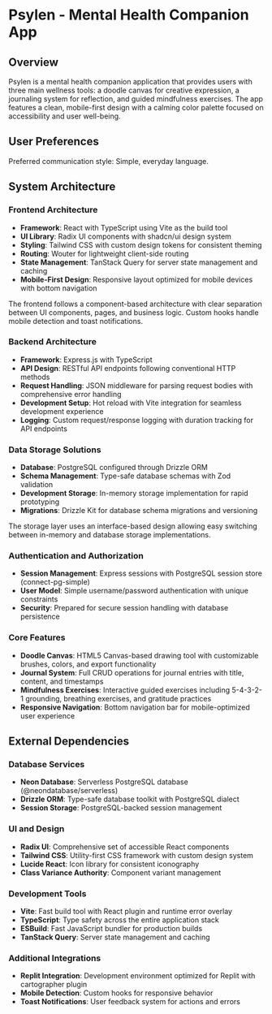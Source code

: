# Psylen - Mental Health Companion App

## Overview

Psylen is a mental health companion application that provides users with three main wellness tools: a doodle canvas for creative expression, a journaling system for reflection, and guided mindfulness exercises. The app features a clean, mobile-first design with a calming color palette focused on accessibility and user well-being.

## User Preferences

Preferred communication style: Simple, everyday language.

## System Architecture

### Frontend Architecture
- **Framework**: React with TypeScript using Vite as the build tool
- **UI Library**: Radix UI components with shadcn/ui design system
- **Styling**: Tailwind CSS with custom design tokens for consistent theming
- **Routing**: Wouter for lightweight client-side routing
- **State Management**: TanStack Query for server state management and caching
- **Mobile-First Design**: Responsive layout optimized for mobile devices with bottom navigation

The frontend follows a component-based architecture with clear separation between UI components, pages, and business logic. Custom hooks handle mobile detection and toast notifications.

### Backend Architecture
- **Framework**: Express.js with TypeScript
- **API Design**: RESTful API endpoints following conventional HTTP methods
- **Request Handling**: JSON middleware for parsing request bodies with comprehensive error handling
- **Development Setup**: Hot reload with Vite integration for seamless development experience
- **Logging**: Custom request/response logging with duration tracking for API endpoints

### Data Storage Solutions
- **Database**: PostgreSQL configured through Drizzle ORM
- **Schema Management**: Type-safe database schemas with Zod validation
- **Development Storage**: In-memory storage implementation for rapid prototyping
- **Migrations**: Drizzle Kit for database schema migrations and versioning

The storage layer uses an interface-based design allowing easy switching between in-memory and database storage implementations.

### Authentication and Authorization
- **Session Management**: Express sessions with PostgreSQL session store (connect-pg-simple)
- **User Model**: Simple username/password authentication with unique constraints
- **Security**: Prepared for secure session handling with database persistence

### Core Features
- **Doodle Canvas**: HTML5 Canvas-based drawing tool with customizable brushes, colors, and export functionality
- **Journal System**: Full CRUD operations for journal entries with title, content, and timestamps
- **Mindfulness Exercises**: Interactive guided exercises including 5-4-3-2-1 grounding, breathing exercises, and gratitude practices
- **Responsive Navigation**: Bottom navigation bar for mobile-optimized user experience

## External Dependencies

### Database Services
- **Neon Database**: Serverless PostgreSQL database (@neondatabase/serverless)
- **Drizzle ORM**: Type-safe database toolkit with PostgreSQL dialect
- **Session Storage**: PostgreSQL-backed session management

### UI and Design
- **Radix UI**: Comprehensive set of accessible React components
- **Tailwind CSS**: Utility-first CSS framework with custom design system
- **Lucide React**: Icon library for consistent iconography
- **Class Variance Authority**: Component variant management

### Development Tools
- **Vite**: Fast build tool with React plugin and runtime error overlay
- **TypeScript**: Type safety across the entire application stack
- **ESBuild**: Fast JavaScript bundler for production builds
- **TanStack Query**: Server state management and caching

### Additional Integrations
- **Replit Integration**: Development environment optimized for Replit with cartographer plugin
- **Mobile Detection**: Custom hooks for responsive behavior
- **Toast Notifications**: User feedback system for actions and errors